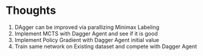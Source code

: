 Thoughts
========

1. DAgger can be improved via parallizing Minimax Labeling
1. Implement MCTS with Dagger Agent and see if it is good
1. Implement Policy Gradient with Dagger Agent initial value
1. Train same network on Existing dataset and compete with Dagger Agent
